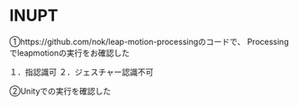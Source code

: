 # INUPT
①https://github.com/nok/leap-motion-processingのコードで、
Processingでleapmotionの実行をお確認した

１．指認識可
２．ジェスチャー認識不可

②Unityでの実行を確認した
